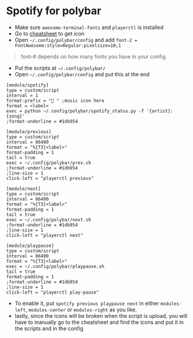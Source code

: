 # Spotify for polybar

 - Make sure `awesome-terminal-fonts` and `playerctl` is installed
 - Go to [cheatsheet](https://fontawesome.com/cheatsheet) to get icon
 - Open `~/.config/polybar/config` and add `font-2 = FontAwesome:style=Regular:pixelsize=10;1`
 > font-# depends on how many fonts you have in your config
 - Put the scripts at `~/.config/polybar/`
 - Open `~/.config/polybar/config` and put this at the end
 ```
[module/spotify]
type = custom/script
interval = 1
format-prefix = " " ;music icon here
format = <label>
exec = python ~/.config/polybar/spotify_status.py -f '{artist}: {song}'
;format-underline = #1db954

[module/previous]
type = custom/script
interval = 86400
format = "%{T3}<label>"
format-padding = 1
tail = true
exec = ~/.config/polybar/prev.sh
;format-underline = #1db954
;line-size = 1
click-left = "playerctl previous"

[module/next]
type = custom/script
interval = 86400
format = "%{T3}<label>"
format-padding = 1
tail = true
exec = ~/.config/polybar/next.sh
;format-underline = #1db954
;line-size = 1
click-left = "playerctl next"

[module/playpause]
type = custom/script
interval = 86400
format = "%{T3}<label>"
exec = ~/.config/polybar/playpause.sh
tail = true
format-padding = 1
;format-underline = #1db954
;line-size = 1
click-left = "playerctl play-pause"
```
- To enable it, put `spotify previous playpause next` in either `modules-left`, `modules-center` or `modules-right` as you like.
- lastly, since the icons will be broken when the script is upload, you will have to manually go to the cheatsheet and find the icons and put it in the scripts and in the config
